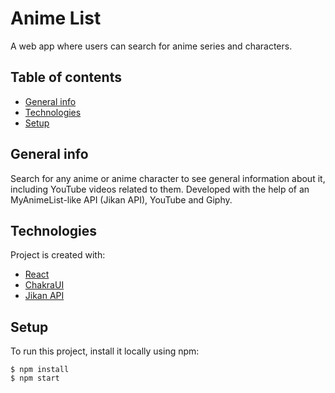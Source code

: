# Anime List

A web app where users can search for anime series and characters.

## Table of contents
* [General info](#general-info)
* [Technologies](#technologies)
* [Setup](#setup)

## General info
Search for any anime or anime character to see general information about it, including YouTube videos related to them. Developed with the help of an MyAnimeList-like API (Jikan API), YouTube and Giphy.
	
## Technologies
Project is created with:
* [React](https://react.dev/)
* [ChakraUI](https://chakra-ui.com/)
* [Jikan API](https://jikan.moe/)
	
## Setup
To run this project, install it locally using npm:

```
$ npm install
$ npm start
```
